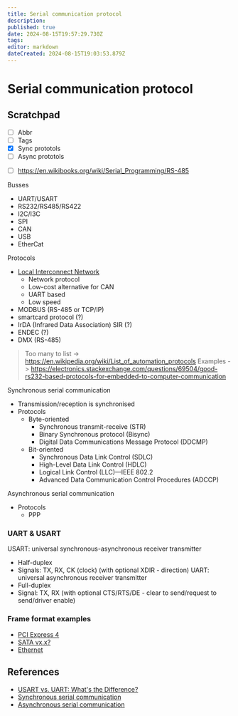 ```yaml
---
title: Serial communication protocol
description: 
published: true
date: 2024-08-15T19:57:29.730Z
tags: 
editor: markdown
dateCreated: 2024-08-15T19:03:53.879Z
---
```


# Serial communication protocol









## Scratchpad

- [ ] Abbr
- [ ] Tags
- [x] Sync prototols
- [ ] Async prototols
* [ ] https://en.wikibooks.org/wiki/Serial_Programming/RS-485

Busses
* UART/USART
* RS232/RS485/RS422
* I2C/I3C
* SPI
* CAN
* USB
* EtherCat

Protocols
* [Local Interconnect Network](https://en.wikipedia.org/wiki/Local_Interconnect_Network)
  * Network protocol
  * Low-cost alternative for CAN
  * UART based
  * Low speed
* MODBUS (RS-485 or TCP/IP)
* smartcard protocol (?)
* IrDA (Infrared Data Association) SIR (?)
* ENDEC (?)
* DMX (RS-485)
> Too many to list -> https://en.wikipedia.org/wiki/List_of_automation_protocols
> Examples -> https://electronics.stackexchange.com/questions/69504/good-rs232-based-protocols-for-embedded-to-computer-communication


Synchronous serial communication
* Transmission/reception is synchronised
* Protocols
  * Byte-oriented
    * Synchronous transmit-receive (STR)
    * Binary Synchronous protocol (Bisync)
    * Digital Data Communications Message Protocol (DDCMP)
  * Bit-oriented
    * Synchronous Data Link Control (SDLC)
    * High-Level Data Link Control (HDLC)
    * Logical Link Control (LLC)—IEEE 802.2
    * Advanced Data Communication Control Procedures (ADCCP)

Asynchronous serial communication
* Protocols
  *  PPP

### UART & USART

USART: universal synchronous-asynchronous receiver transmitter
* Half-duplex
* Signals: TX, RX, CK (clock) (with optional XDIR - direction)
UART: universal asynchronous receiver transmitter
* Full-duplex
* Signal: TX, RX (with optional CTS/RTS/DE - clear to send/request to send/driver enable)

### Frame format examples

* [PCI Express 4](https://www.fpga4fun.com/PCI-Express4.html)
* [SATA vx.x?](https://perfectvips.com/datasheet/SATA-Packet-Generator.pdf)
* [Ethernet](https://www.cbtnuggets.com/blog/technology/networking/what-is-ethernet-frame-format)

## References

* [USART vs. UART: What's the Difference?](https://resources.pcb.cadence.com/blog/usart-vs-uart-whats-the-difference)
* [Synchronous serial communication](https://en.wikipedia.org/wiki/Synchronous_serial_communication)
* [Asynchronous serial communication](https://en.wikipedia.org/wiki/Asynchronous_serial_communication)